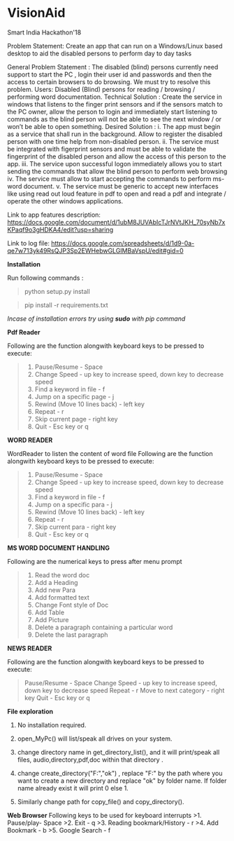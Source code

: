 # VisionAid
Smart India Hackathon'18

Problem Statement:
Create an app that can run on a Windows/Linux based desktop to aid the disabled persons to perform day to day tasks

General Problem Statement : 
The disabled (blind) persons currently need support to start the PC , login their user id and passwords and then the access to certain browsers to do browsing. We must try to resolve this problem. 
Users: Disabled (Blind) persons for reading / browsing / performing word documentation. 
Technical Solution : Create the service in windows that listens to the finger print sensors and if the sensors match to the PC owner, allow the person to login and immediately start listening to commands as the blind person will not be able to see the next window / or won’t be able to open something. 
Desired Solution : i. The app must begin as a service that shall run in the background. Allow to register the disabled person with one time help from non-disabled person.
ii. The service must be integrated with figerprint sensors and must be able to validate the fingerprint of the disabled person and allow the access of this person to the app.
iii. The service upon successful logon immediately allows you to start sending the commands that allow the blind person to perform web browsing
iv. The service must allow to start accepting the commands to perform ms-word document.
v. The service must be generic to accept new interfaces like using read out loud feature in pdf to open and read a pdf and integrate / operate the other windows applications.


Link to app features description: https://docs.google.com/document/d/1ubM8JUVAbIcTJrNVtJKH_70syNb7xKPaqf9o3gHDKA4/edit?usp=sharing 

Link to log file:
https://docs.google.com/spreadsheets/d/1d9-0a-qe7w713yk49RsQJP3Sp2EWHebwGLGIMBaVspU/edit#gid=0

**Installation**

Run following commands :

> python setup.py install

> pip install -r requirements.txt

*Incase of installation errors try using **sudo** with pip command*

**Pdf Reader**

Following are the function alongwith keyboard keys to be pressed to execute:
 >1. Pause/Resume - Space
 >2. Change Speed - up key to increase speed, down key to decrease speed
 >3. Find a keyword in file - f
 >4. Jump on a specific page - j
 >5. Rewind (Move 10 lines back) - left key
 >6. Repeat - r
 >7. Skip current page - right key
 >8. Quit - Esc key or q 

**WORD READER**

WordReader to listen the content of word file
Following are the function alongwith keyboard keys to be pressed to execute:
> 1. Pause/Resume - Space
>2. Change Speed - up key to increase speed, down key to decrease speed
>3. Find a keyword in file - f
>4. Jump on a specific para - j
>5. Rewind (Move 10 lines back) - left key
>6. Repeat - r
>7. Skip current para - right key
>8. Quit - Esc key or q 


**MS WORD DOCUMENT HANDLING**

Following are the numerical keys to press after menu prompt
>1. Read the word doc
>2. Add a Heading
>3. Add new Para
>4. Add formatted text
>5. Change Font style of Doc
>6. Add Table
>7. Add Picture 
>8. Delete a paragraph containing a particular word 
>9. Delete the last paragraph


**NEWS READER**

Following are the function alongwith keyboard keys to be pressed to execute:
 >Pause/Resume - Space
 >Change Speed - up key to increase speed, down key to decrease speed
 >Repeat - r
 >Move to next category - right key
 >Quit - Esc key or q



**File exploration**

1. No installation required.

2. open_MyPc() will list/speak all drives on your system.

3. change directory name in get_directory_list(), and it will print/speak all files, audio,directory,pdf,doc within that directory .

4. change create_directory("F:","ok") , replace "F:" by the path where you want to create a new directory and replace "ok" by folder name. If folder name already exist it will print 0 else 1.

5. Similarly change path for copy_file() and copy_directory(). 

**Web Browser**
  	Following keys to be used for keyboard interrupts
	>1. Pause/play- Space
	>2. Exit - q
	>3. Reading bookmark/History - r
	>4. Add Bookmark - b
	>5. Google Search - f
  
